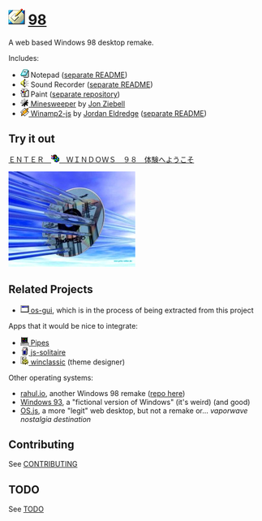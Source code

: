 
# ![](images/icons/desktop-32x32.png) [98](https://98.js.org)

A web based Windows 98 desktop remake.

Includes:
* ![](images/icons/notepad-16x16.png) Notepad ([separate README](notepad/README.md))
* ![](images/icons/speaker-16x16.png) Sound Recorder ([separate README](sound-recorder/README.md))
* ![](images/icons/paint-16x16.png) Paint ([separate repository](https://github.com/1j01/jspaint))
* [![](images/icons/minesweeper-16x16.png) Minesweeper](https://github.com/ziebelje/minesweeper) by [Jon Ziebell](https://github.com/ziebelje/)
* [![](images/icons/winamp2-16x16.png) Winamp2-js](https://github.com/captbaritone/winamp2-js) by [Jordan Eldredge](https://jordaneldredge.com/) ([separate README](winamp/README.md))

## Try it out

[ ＥＮＴＥＲ　![](images/icons/windows-update-16x16.png)　ＷＩＮＤＯＷＳ　９８　体験へようこそ](https://98.js.org/)

[![](images/3d.jpg)](https://98.js.org/)

## Related Projects

* [![](images/icons/task-16x16.png) os-gui](https://github.com/1j01/os-gui), which is in the process of being extracted from this project

Apps that it would be nice to integrate:
* [![](images/icons/pipes-16x16.png) Pipes](https://github.com/1j01/pipes)
* [![](images/icons/solitaire-16x16.png) js-solitaire](https://github.com/uzi88/js-solitaire)
* [![](images/icons/settings-16x16.png) winclassic](https://github.com/tpenguinltg/winclassic) (theme designer)

Other operating systems:
* [rahul.io](https://rahul.io/), another Windows 98 remake ([repo here](https://github.com/lolstring/window98-html-css-js))
* [Windows 93](https://www.windows93.net/), a "fictional version of Windows" (it's weird) (and good)
* [OS.js](https://www.os-js.org/), a more "legit" web desktop, but not a remake or... *vaporwave nostalgia destination*

## Contributing

See [CONTRIBUTING](CONTRIBUTING.md)

## TODO

See [TODO](TODO.md)
